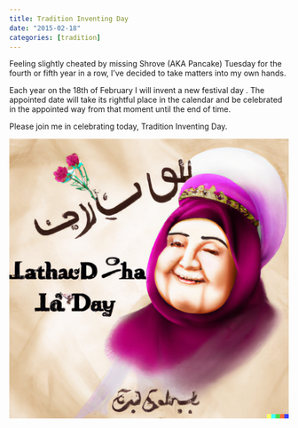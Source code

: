 ```yaml
---
title: Tradition Inventing Day
date: "2015-02-18"
categories: [tradition]
---
```


Feeling slightly cheated by missing Shrove (AKA Pancake) Tuesday for the fourth
or fifth year in a row, I’ve decided to take matters into my own hands.

Each year on the 18th of February I will invent a new festival day . The
appointed date will take its rightful place in the calendar and be celebrated in
the appointed way from that moment until the end of time.

Please join me in celebrating today, Tradition Inventing Day.

![A traditional greeting card for Tradition Inventing Day](traditional-greeting-card.png)
